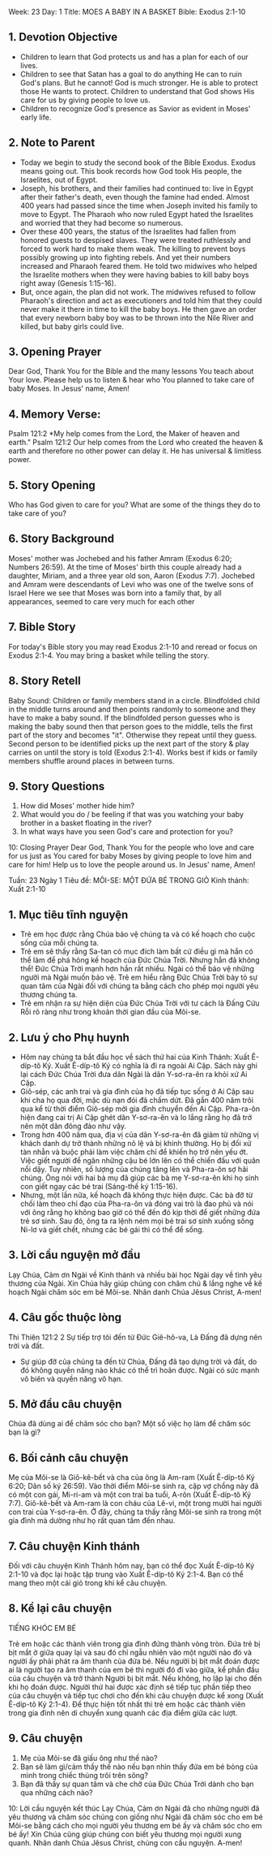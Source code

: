 Week: 23
Day: 1
Title: MOES A BABY IN A BASKET
Bible: Exodus 2:1-10
## 1. Devotion Objective
- Children to learn that God protects us and has a plan for each of our lives.
- Children to see that Satan has a goal to do anything He can to ruin God's plans. But he cannot! God is much stronger. He is able to protect those He wants to protect. Children to understand that God shows His care for us by giving people to love us.
- Children to recognize God's presence as Savior as evident in Moses' early life.

## 2. Note to Parent
- Today we begin to study the second book of the Bible Exodus. Exodus means going out. This book records how God took His people, the Israelites, out of Egypt.
- Joseph, his brothers, and their families had continued to: live in Egypt after their father's death, even though the famine had ended. Almost 400 years had passed since the time when Joseph invited his family to move to Egypt. The Pharaoh who now ruled Egypt hated the Israelites and worried that they had become so numerous.
- Over these 400 years, the status of the Israelites had fallen from honored guests to despised slaves. They were treated ruthlessly and forced to work hard to make them weak. The killing to prevent boys possibly growing up into fighting rebels. And yet their numbers increased and Pharaoh feared them. He told two midwives who helped the Israelite mothers when they were having babies to kill baby boys right away (Genesis 1:15-16).
- But, once again, the plan did not work. The midwives refused to follow Pharaoh's direction and act as executioners and told him that they could never make it there in time to kill the baby boys. He then gave an order that every newborn baby boy was to be thrown into the Nile River and killed, but baby girls could live.

## 3. Opening Prayer
Dear God, Thank You for the Bible and the many lessons You teach about Your love. Please help us to listen & hear who You planned to take care of baby Moses. In Jesus' name, Amen!


## 4. Memory Verse:
Psalm 121:2 *My help comes from the Lord, the Maker of heaven and earth." Psalm 121:2 Our help comes from the Lord who created the heaven & earth and therefore no other power can delay it. He has universal & limitless power.

## 5. Story Opening
Who has God given to care for you? What are some of the things they do to take care of you?

## 6. Story Background
Moses' mother was Jochebed and his father Amram (Exodus 6:20; Numbers 26:59). At the time of Moses' birth this couple already had a daughter, Miriam, and a three year old son, Aaron (Exodus 7:7). Jochebed and Amram were descendants of Levi who was one of the twelve sons of Israel Here we see that Moses was born into a family that, by all appearances, seemed to care very much for each other

## 7. Bible Story
For today's Bible story you may read Exodus 2:1-10 and reread or focus on Exodus 2:1-4. You may bring a basket while telling the story.

## 8. Story Retell
Baby Sound: Children or family members stand in a circle. Blindfolded child in the middle turns around and then points randomly to someone and they have to make a baby sound. If the blindfolded person guesses who is making the baby sound then that person goes to the middle, tells the first part of the story and becomes "it". Otherwise they repeat until they guess. Second person to be identified picks up the next part of the story & play carries on until the story is told (Exodus 2:1-4). Works best if kids or family members shuffle around places in between turns.

## 9. Story Questions
 1. How did Moses' mother hide him?
2. What would you do / be feeling if that was you watching your baby brother in a basket floating in the river?
3. In what ways have you seen God's care and protection for you?

10: Closing Prayer
 Dear God, Thank You for the people who love and care for us just as You cared for baby Moses by giving people to love him and care for him! Help us to love the people around us. In Jesus' name, Amen!


Tuần: 23
Ngày 1
Tiêu đề: MÔI-SE: MỘT ĐỨA BÉ TRONG GIỎ
Kinh thánh: Xuất 2:1-10

## 1. Mục tiêu tĩnh nguyện
- Trẻ em học được rằng Chúa bảo vệ chúng ta và có kế hoạch cho cuộc sống của mỗi chúng ta.
- Trẻ em sẽ thấy rằng Sa-tan có mục đích làm bất cứ điều gì mà hắn có thể làm để phá hỏng kế hoạch của Đức Chúa Trời. Nhưng hắn đã không thể! Đức Chúa Trời mạnh hơn hắn rất nhiều. Ngài có thể bảo vệ những người mà Ngài muốn bảo vệ. Trẻ em hiểu rằng Đức Chúa Trời bày tỏ sự quan tâm của Ngài đối với chúng ta bằng cách cho phép mọi người yêu thương chúng ta.
- Trẻ em nhận ra sự hiện diện của Đức Chúa Trời với tư cách là Đấng Cứu Rỗi rõ ràng như trong khoản thời gian đầu của Môi-se.

## 2. Lưu ý cho Phụ huynh
- Hôm nay chúng ta bắt đầu học về sách thứ hai của Kinh Thánh: Xuất Ê-díp-tô Ký. Xuất Ê-díp-tô Ký có nghĩa là đi ra ngoài Ai Cập. Sách này ghi lại cách Đức Chúa Trời đưa dân Ngài là dân Y-sơ-ra-ên ra khỏi xứ Ai Cập.
- Giô-sép, các anh trai và gia đình của họ đã tiếp tục sống ở Ai Cập sau khi cha họ qua đời, mặc dù nạn đói đã chấm dứt. Đã gần 400 năm trôi qua kể từ thời điểm Giô-sép mời gia đình chuyển đến Ai Cập. Pha-ra-ôn hiện đang cai trị Ai Cập ghét dân Y-sơ-ra-ên và lo lắng rằng họ đã trở nên một dân đông đảo như vậy.
- Trong hơn 400 năm qua, địa vị của dân Y-sơ-ra-ên đã giảm từ những vị khách danh dự trở thành những nô lệ và bị khinh thường. Họ bị đối xử tàn nhẫn và buộc phải làm việc chăm chỉ để khiến họ trở nên yếu ớt. Việc giết người để ngăn những cậu bé lớn lên có thể chiến đấu với quân nổi dậy. Tuy nhiên, số lượng của chúng tăng lên và Pha-ra-ôn sợ hãi chúng. Ông nói với hai bà mụ đã giúp các bà mẹ Y-sơ-ra-ên khi họ sinh con giết ngay các bé trai (Sáng-thế ký 1:15-16).
- Nhưng, một lần nữa, kế hoạch đã không thực hiện được. Các bà đỡ từ chối làm theo chỉ đạo của Pha-ra-ôn và đóng vai trò là đao phủ và nói với ông rằng họ không bao giờ có thể đến đó kịp thời để giết những đứa trẻ sơ sinh. Sau đó, ông ta ra lệnh ném mọi bé trai sơ sinh xuống sông Ni-lơ và giết chết, nhưng các bé gái thì có thể để sống.

## 3. Lời cầu nguyện mở đầu
Lạy Chúa, Cảm ơn Ngài về Kinh thánh và nhiều bài học Ngài dạy về tình yêu thương của Ngài. Xin Chúa hãy giúp chúng con chăm chú & lắng nghe về kế hoạch Ngài chăm sóc em bé Môi-se. Nhân danh Chúa Jêsus Christ, A-men!


## 4. Câu gốc thuộc lòng
Thi Thiên 121:2
2 Sự tiếp trợ tôi đến từ Đức Giê-hô-va, Là Đấng đã dựng nên trời và đất.

- Sự giúp đỡ của chúng ta đến từ Chúa, Đấng đã tạo dựng trời và đất, do đó không quyền năng nào khác có thể trì hoãn được. Ngài có sức mạnh vô biên và quyền năng vô hạn.

## 5. Mở đầu câu chuyện
Chúa đã dùng ai để chăm sóc cho bạn?
Một số việc họ làm để chăm sóc bạn là gì?

## 6. Bối cảnh câu chuyện
Mẹ của Môi-se là Giô-kê-bết và cha của ông là Am-ram (Xuất Ê-díp-tô Ký 6:20; Dân số ký 26:59). Vào thời điểm Môi-se sinh ra, cặp vợ chồng này đã có một con gái, Mi-ri-am và một con trai ba tuổi, A-rôn (Xuất Ê-díp-tô Ký 7:7). Giô-kê-bết và Am-ram là con cháu của Lê-vi, một trong mười hai người con trai của Y-sơ-ra-ên. Ở đây, chúng ta thấy rằng Môi-se sinh ra trong một gia đình mà dường như họ rất quan tâm đến nhau.

## 7. Câu chuyện Kinh thánh
Đối với câu chuyện Kinh Thánh hôm nay, bạn có thể đọc Xuất Ê-díp-tô Ký 2:1-10 và đọc lại hoặc tập trung vào Xuất Ê-díp-tô Ký 2:1-4. Bạn có thể mang theo một cái giỏ trong khi kể câu chuyện.

## 8. Kể lại câu chuyện
TIẾNG KHÓC EM BÉ

Trẻ em hoặc các thành viên trong gia đình đứng thành vòng tròn. Đứa trẻ bị bịt mắt ở giữa quay lại và sau đó chỉ ngẫu nhiên vào một người nào đó và người ấy phải phát ra âm thanh của đứa bé. Nếu người bị bịt mắt đoán được ai là người tạo ra âm thanh của em bé thì người đó đi vào giữa, kể phần đầu của câu chuyện và trở thành Người bị bịt mắt. Nếu không, họ lặp lại cho đến khi họ đoán được. Người thứ hai được xác định sẽ tiếp tục phần tiếp theo của câu chuyện và tiếp tục chơi cho đến khi câu chuyện được kể xong (Xuất Ê-díp-tô Ký 2:1-4). Để thực hiện tốt nhất thì trẻ em hoặc các thành viên trong gia đình nên di chuyển xung quanh các địa điểm giữa các lượt.

## 9. Câu chuyện
1. Mẹ của Môi-se đã giấu ông như thế nào?
2. Bạn sẽ làm gì/cảm thấy thế nào nếu bạn nhìn thấy đứa em bé bỏng của mình trong chiếc thúng trôi trên sông?
3. Bạn đã thấy sự quan tâm và che chở của Đức Chúa Trời dành cho bạn qua những cách nào?

10: Lời cầu nguyện kết thúc
 Lạy Chúa, Cảm ơn Ngài đã cho những người đã yêu thương và chăm sóc chúng con giống như Ngài đã chăm sóc cho em bé Môi-se bằng cách cho mọi người yêu thương em bé ấy và chăm sóc cho em bé ấy! Xin Chúa cũng giúp chúng con biết yêu thương mọi người xung quanh. Nhân danh Chúa Jêsus Christ, chúng con cầu nguyện. A-men!